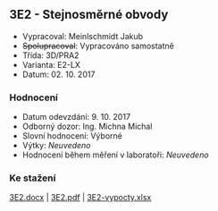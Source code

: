 ## 3E2 - Stejnosměrné obvody
 - Vypracoval: Meinlschmidt Jakub
 - ~~Spolupracoval~~: Vypracováno samostatně
 - Třída: 3D/PRA2
 - Varianta: E2-LX
 - Datum: 02. 10. 2017
 
  ### Hodnocení
 - Datum odevzdání: 9. 10. 2017
 - Odborný dozor: Ing. Michna Michal
 - Slovní hodnocení: Výborné
 - Výtky: *Neuvedeno*
 - Hodnocení během měření v laboratoři: *Neuvedeno*
 
 ### Ke stažení
[3E2.docx](https://github.com/jmeinlschmidt/mereni-sps-cl/blob/master/3E/3E2/3E2.docx) | [3E2.pdf](https://github.com/jmeinlschmidt/mereni-sps-cl/blob/master/3E/3E2/3E2.pdf) | [3E2-vypocty.xlsx](https://github.com/jmeinlschmidt/mereni-sps-cl/blob/master/3E/3E2/3E2-vypocty.xlsx)
